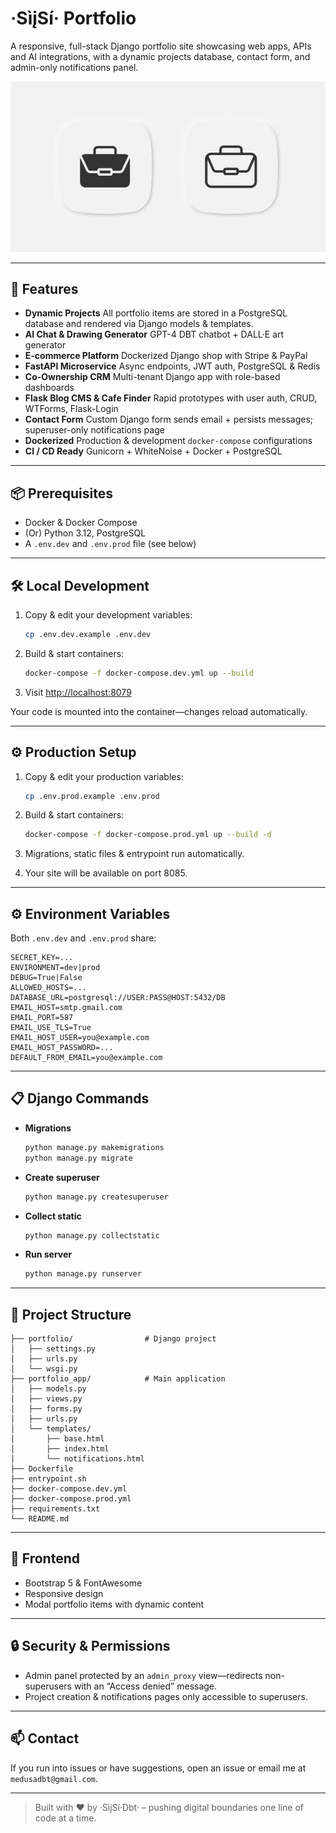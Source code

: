 # ·SìįSí· Portfolio

A responsive, full-stack Django portfolio site showcasing web apps, APIs and AI integrations, with a dynamic projects database, contact form, and admin-only notifications panel.

![Platform Demo](static/assets/img/portfolio.jpg)

---

## 🚀 Features

* **Dynamic Projects**
  All portfolio items are stored in a PostgreSQL database and rendered via Django models & templates.
* **AI Chat & Drawing Generator**
  GPT-4 DBT chatbot + DALL·E art generator
* **E-commerce Platform**
  Dockerized Django shop with Stripe & PayPal
* **FastAPI Microservice**
  Async endpoints, JWT auth, PostgreSQL & Redis
* **Co-Ownership CRM**
  Multi-tenant Django app with role-based dashboards
* **Flask Blog CMS & Cafe Finder**
  Rapid prototypes with user auth, CRUD, WTForms, Flask-Login
* **Contact Form**
  Custom Django form sends email + persists messages; superuser-only notifications page
* **Dockerized**
  Production & development `docker-compose` configurations
* **CI / CD Ready**
  Gunicorn + WhiteNoise + Docker + PostgreSQL

---

## 📦 Prerequisites

* Docker & Docker Compose
* (Or) Python 3.12, PostgreSQL
* A `.env.dev` and `.env.prod` file (see below)

---

## 🛠️ Local Development

1. Copy & edit your development variables:

   ```bash
   cp .env.dev.example .env.dev
   ```
2. Build & start containers:

   ```bash
   docker-compose -f docker-compose.dev.yml up --build
   ```
3. Visit [http://localhost:8079](http://localhost:8079)

Your code is mounted into the container—changes reload automatically.

---

## ⚙️ Production Setup

1. Copy & edit your production variables:

   ```bash
   cp .env.prod.example .env.prod
   ```
2. Build & start containers:

   ```bash
   docker-compose -f docker-compose.prod.yml up --build -d
   ```
3. Migrations, static files & entrypoint run automatically.
4. Your site will be available on port 8085.

---

## ⚙️ Environment Variables

Both `.env.dev` and `.env.prod` share:

```dotenv
SECRET_KEY=...
ENVIRONMENT=dev|prod
DEBUG=True|False
ALLOWED_HOSTS=...
DATABASE_URL=postgresql://USER:PASS@HOST:5432/DB
EMAIL_HOST=smtp.gmail.com
EMAIL_PORT=587
EMAIL_USE_TLS=True
EMAIL_HOST_USER=you@example.com
EMAIL_HOST_PASSWORD=...
DEFAULT_FROM_EMAIL=you@example.com
```

---

## 📋 Django Commands

* **Migrations**

  ```bash
  python manage.py makemigrations
  python manage.py migrate
  ```
* **Create superuser**

  ```bash
  python manage.py createsuperuser
  ```
* **Collect static**

  ```bash
  python manage.py collectstatic
  ```
* **Run server**

  ```bash
  python manage.py runserver
  ```

---

## 🔧 Project Structure

```
├── portfolio/                # Django project
│   ├── settings.py
│   ├── urls.py
│   └── wsgi.py
├── portfolio_app/            # Main application
│   ├── models.py
│   ├── views.py
│   ├── forms.py
│   ├── urls.py
│   └── templates/
│       ├── base.html
│       ├── index.html
│       └── notifications.html
├── Dockerfile
├── entrypoint.sh
├── docker-compose.dev.yml
├── docker-compose.prod.yml
├── requirements.txt
└── README.md
```

---

## 🎨 Frontend

* Bootstrap 5 & FontAwesome
* Responsive design
* Modal portfolio items with dynamic content

---

## 🔒 Security & Permissions

* Admin panel protected by an `admin_proxy` view—redirects non-superusers with an “Access denied” message.
* Project creation & notifications pages only accessible to superusers.

---

## 📫 Contact

If you run into issues or have suggestions, open an issue or email me at `medusadbt@gmail.com`.

---

> Built with ❤️ by ·SìįSí·Dbt· – pushing digital boundaries one line of code at a time.
